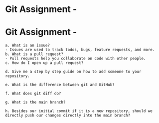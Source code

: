 # Git Assignment - <Your GitHub Username>
# Git Assignment - <Dmytro-Bonislavskyi>

    a. What is an issue?
	- Issues are used to track todos, bugs, feature requests, and more. 
    b. What is a pull request?
	- Pull requests help you collaborate on code with other people.
    c. How do I open up a pull request?

    d. Give me a step by step guide on how to add someone to your repository.

    e. What is the difference between git and GitHub?

    f. What does git diff do?

    g. What is the main branch?

    h. Besides our initial commit if it is a new repository, should we directly push our changes directly into the main branch?


